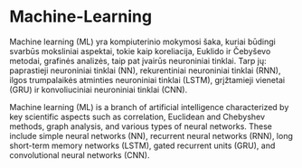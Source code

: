 # Machine-Learning
Machine learning (ML) yra kompiuterinio mokymosi šaka, kuriai būdingi svarbūs moksliniai aspektai, tokie kaip koreliacija, Euklido ir Čebyševo metodai, grafinės analizės, taip pat įvairūs neuroniniai tinklai. Tarp jų: paprastieji neuroniniai tinklai (NN), rekurentiniai neuroniniai tinklai (RNN), ilgos trumpalaikės atminties neuroniniai tinklai (LSTM), grįžtamieji vienetai (GRU) ir konvoliuciniai neuroniniai tinklai (CNN).

Machine learning (ML) is a branch of artificial intelligence characterized by key scientific aspects such as correlation, Euclidean and Chebyshev methods, graph analysis, and various types of neural networks. These include simple neural networks (NN), recurrent neural networks (RNN), long short-term memory networks (LSTM), gated recurrent units (GRU), and convolutional neural networks (CNN).
